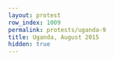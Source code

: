 ```yaml
---
layout: protest
row_index: 1009
permalink: protests/uganda-9
title: Uganda, August 2015
hidden: true
---
```

